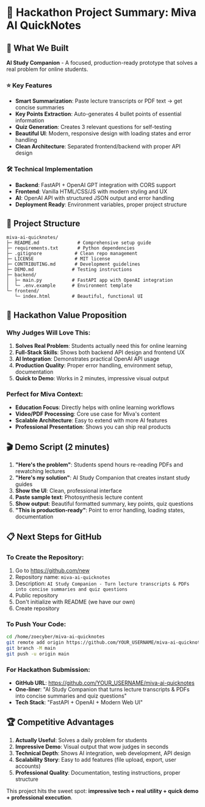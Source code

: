 # 🎯 Hackathon Project Summary: Miva AI QuickNotes

## 🚀 What We Built

**AI Study Companion** - A focused, production-ready prototype that solves a real problem for online students.

### ⭐ Key Features
- **Smart Summarization**: Paste lecture transcripts or PDF text → get concise summaries
- **Key Points Extraction**: Auto-generates 4 bullet points of essential information  
- **Quiz Generation**: Creates 3 relevant questions for self-testing
- **Beautiful UI**: Modern, responsive design with loading states and error handling
- **Clean Architecture**: Separated frontend/backend with proper API design

### 🛠️ Technical Implementation
- **Backend**: FastAPI + OpenAI GPT integration with CORS support
- **Frontend**: Vanilla HTML/CSS/JS with modern styling and UX
- **AI**: OpenAI API with structured JSON output and error handling
- **Deployment Ready**: Environment variables, proper project structure

## 📁 Project Structure
```
miva-ai-quicknotes/
├─ README.md              # Comprehensive setup guide
├─ requirements.txt       # Python dependencies
├─ .gitignore            # Clean repo management
├─ LICENSE               # MIT license  
├─ CONTRIBUTING.md       # Development guidelines
├─ DEMO.md              # Testing instructions
├─ backend/
│  ├─ main.py           # FastAPI app with OpenAI integration
│  └─ .env.example      # Environment template
└─ frontend/
   └─ index.html        # Beautiful, functional UI
```

## 🎯 Hackathon Value Proposition

### Why Judges Will Love This:
1. **Solves Real Problem**: Students actually need this for online learning
2. **Full-Stack Skills**: Shows both backend API design and frontend UX
3. **AI Integration**: Demonstrates practical OpenAI API usage
4. **Production Quality**: Proper error handling, environment setup, documentation
5. **Quick to Demo**: Works in 2 minutes, impressive visual output

### Perfect for Miva Context:
- **Education Focus**: Directly helps with online learning workflows
- **Video/PDF Processing**: Core use case for Miva's content
- **Scalable Architecture**: Easy to extend with more AI features
- **Professional Presentation**: Shows you can ship real products

## 🎬 Demo Script (2 minutes)

1. **"Here's the problem"**: Students spend hours re-reading PDFs and rewatching lectures
2. **"Here's my solution"**: AI Study Companion that creates instant study guides
3. **Show the UI**: Clean, professional interface
4. **Paste sample text**: Photosynthesis lecture content
5. **Show output**: Beautiful formatted summary, key points, quiz questions
6. **"This is production-ready"**: Point to error handling, loading states, documentation

## 📋 Next Steps for GitHub

### To Create the Repository:
1. Go to https://github.com/new
2. Repository name: `miva-ai-quicknotes`
3. Description: `AI Study Companion - Turn lecture transcripts & PDFs into concise summaries and quiz questions`
4. Public repository
5. Don't initialize with README (we have our own)
6. Create repository

### To Push Your Code:
```bash
cd /home/zoecyber/miva-ai-quicknotes
git remote add origin https://github.com/YOUR_USERNAME/miva-ai-quicknotes.git
git branch -M main
git push -u origin main
```

### For Hackathon Submission:
- **GitHub URL**: https://github.com/YOUR_USERNAME/miva-ai-quicknotes
- **One-liner**: "AI Study Companion that turns lecture transcripts & PDFs into concise summaries and quiz questions"
- **Tech Stack**: "FastAPI + OpenAI + Modern Web UI"

## 🏆 Competitive Advantages

1. **Actually Useful**: Solves a daily problem for students
2. **Impressive Demo**: Visual output that wow judges in seconds  
3. **Technical Depth**: Shows AI integration, web development, API design
4. **Scalability Story**: Easy to add features (file upload, export, user accounts)
5. **Professional Quality**: Documentation, testing instructions, proper structure

This project hits the sweet spot: **impressive tech + real utility + quick demo + professional execution**.
